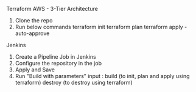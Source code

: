 Terraform AWS - 3-Tier Architecture
1. Clone the repo
2. Run below commands
   terraform init
   terraform plan
   terraform apply -auto-approve
   
Jenkins
1. Create a Pipeline Job in Jenkins
2. Configure the repository in the job
3. Apply and Save
4. Run "Build with parameters" 
      input : build (to init, plan and apply using terraform)
              destroy (to destroy using terraform)